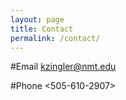 ```yaml
---
layout: page
title: Contact
permalink: /contact/
---
```


#Email
<kzingler@nmt.edu>

#Phone
<505-610-2907>
